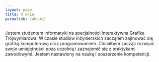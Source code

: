 ```yaml
---
layout: page
title: O mnie
permalink: /about/
---
```


Jestem studentem informatyki na specjalności Interaktywna Grafika Trójwymiarowa. W czasie studiów inżynierskich zacząłem zajmować się grafiką komputerową oraz programowaniem. Chciałbym zacząć rozwijać swoje umiejętności poza uczelnią i zaznajomić się z praktykami zawodowymi. Jestem nastawiony na naukę i poszerzenie kompetencji.